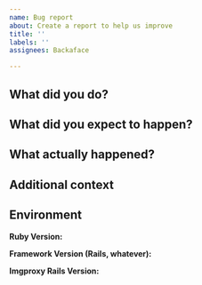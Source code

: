 ```yaml
---
name: Bug report
about: Create a report to help us improve
title: ''
labels: ''
assignees: Backaface

---
```


## What did you do?

## What did you expect to happen?

## What actually happened?

## Additional context

## Environment

**Ruby Version:**

**Framework Version (Rails, whatever):**

**Imgproxy Rails Version:**
